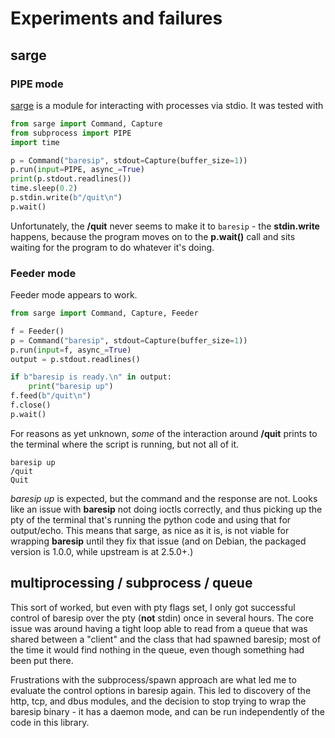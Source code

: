 # Experiments and failures

## sarge

### PIPE mode

[sarge](https://sarge.readthedocs.io/en/latest/index.html) is a module for interacting with processes via stdio. It was tested with

```python
from sarge import Command, Capture
from subprocess import PIPE
import time

p = Command("baresip", stdout=Capture(buffer_size=1))
p.run(input=PIPE, async_=True)
print(p.stdout.readlines())
time.sleep(0.2)
p.stdin.write(b"/quit\n")
p.wait()
```

Unfortunately, the **/quit** never seems to make it to `baresip` - the **stdin.write** happens, because the program moves on to the **p.wait()** call and sits waiting for the program to do whatever it's doing.

### Feeder mode

Feeder mode appears to work.

```python
from sarge import Command, Capture, Feeder

f = Feeder()
p = Command("baresip", stdout=Capture(buffer_size=1))
p.run(input=f, async_=True)
output = p.stdout.readlines()

if b"baresip is ready.\n" in output:
    print("baresip up")
f.feed(b"/quit\n")
f.close()
p.wait()
```

For reasons as yet unknown, *some* of the interaction around **/quit** prints to the terminal where the script is running, but not all of it.

```
baresip up
/quit
Quit
```

*baresip up* is expected, but the command and the response are not. Looks like an issue with **baresip** not doing ioctls correctly, and thus picking up the pty of the terminal that's running the python code and using that for output/echo. This means that sarge, as nice as it is, is not viable for wrapping **baresip** until they fix that issue (and on Debian, the packaged version is 1.0.0, while upstream is at 2.5.0+.)

## multiprocessing / subprocess / queue

This sort of worked, but even with pty flags set, I only got successful control of baresip over the pty (**not** stdin) once in several hours. The core issue was around having a tight loop able to read from a queue that was shared between a "client" and the class that had spawned baresip; most of the time it would find nothing in the queue, even though something had been put there.

Frustrations with the subprocess/spawn approach are what led me to evaluate the control options in baresip again. This led to discovery of the http, tcp, and dbus modules, and the decision to stop trying to wrap the baresip binary - it has a daemon mode, and can be run independently of the code in this library.

